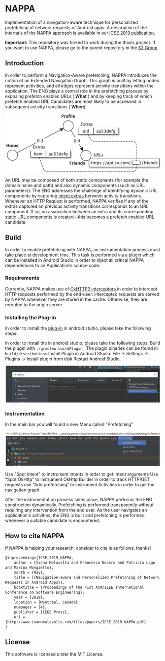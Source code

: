 # NAPPA
Implementation of a navigation-aware technique for personalized prefetching of network requests of Android apps.
A description of the internals of the NAPPA approach is available in our [ICSE 2019 publication](http://www.ivanomalavolta.com/files/papers/ICSE_2019_NAPPA.pdf).

**Important:** 
This repository was forked to work during the thesis project.
If you want to use NAPPA, please go to the parent repository in the [S2 Group](https://github.com/S2-group/NAPPA).

## Introduction
In order to perform a Navigation-Aware prefetching, NAPPA introduces the notion of an Extended Navigation Graph.  This graph is built by letting nodes represent activities,  and all edges represent activity transitions within the application. The ENG plays a central role in the prefetching process by exposing prefetch enabled URLs  ( **What** ) and by keeping track of which prefetch enabled URL Candidates are most likely to be accessed in subsequent activity transitions ( **When**).

 <p align="center">
 <img src="docs/img/ENG_A.png" alt="Extended Navigation Graph" width="500"/>
 </p>

An URL may be composed of both static components (for example the domain name and path) and also  dynamic components (such as URL parameters).  The ENG addresses the challenge of identifying dynamic URL components by capturing [intent extras](https://developer.android.com/reference/android/content/Intent) between activity transitions.   Whenever an HTTP Request is performed,  NAPPA verifies if any of the extras captured on previous activity transitions corresponds to an URL component.  If so,  an association between an extra and its corresponding static URL components is created—this becomes a prefetch enabled URL candidate. 

## Build
In order to enable prefetching with NAPPA,  an instrumentation process must take place at development time. This task is performed via a plugin which can be installed in Android Studio in order to inject all critical NAPPA dependencies to an Application’s source code. 

### Requirements
Currently, NAPPA makes use of [OkHTTP3 interceptors](https://github.com/square/okhttp/wiki/Interceptors) in order to intercept HTTP requests performed by the end-user.  Intercepted requests are served by NAPPA whenever they are stored in the cache.  Otherwise, they are rerouted to the origin server. 

### Installing the Plug-in
In order to Install the [plug-in](https://github.com/S2-group/NAPPA/tree/master/Plugin/test1) in android studio, please take the following steps:

In order to Install the in android studio, please take the following steps:
Build the plugin with
`./gradlew buildPlugin `
The plugin binaries can be found in
`build/distributions`
Install Plugin in Android Studio:
File -> Settings -> Plugins -> Install plugin from disk
Restart Android Studio. 

<p align="center">
<img src="docs/img/PluginInstall.png" alt="Plugin Installation" width="500"/>
</p>

### Instrumentation
In the main bar you will found a new Menu called "Prefetching"

 <p align="center">
 <img src="docs/img/Plugin.png" alt="Nappa Android Studio Plugin" width="500"/>
 </p>
 
Use "Spot intent" to instrument intents in order to get Intent arguments
Use "Spot OkHttp" to instrument OkHttp Builder in order to track HTTP/GET requests
use "Add prefetching" to instrument Activities in order to get the navigation graph

After the instrumentation process takes place, NAPPA performs the ENG construction dynamically. Prefetching is performed transparently without requiring any intervention from the end user.  As the user navigates an application's activities, the ENG is built and prefetching is performed whenever a suitable candidate is encountered.
## How to cite NAPPA
If NAPPA is helping your research, consider to cite is as follows, thanks!

```
@inproceedings{ICSE_2019_NAPPA,
	author = {Ivano Malavolta and Francesco Nocera and Patricia Lago and Marina Mongiello},
	month = {May},
	title = {{Navigation-aware and Personalized Prefetching of Network Requests in Android Apps}},
	booktitle = {Proceedings of the 41st ACM/IEEE International Conference on Software Engineering},
	year = {2019},
 	location = {Montreal, Canada},
 	numpages = {4},
 	publisher = {IEEE Press},
	url = {http://www.ivanomalavolta.com/files/papers/ICSE_2019_NAPPA.pdf}
}
```

## License

This software is licensed under the MIT License.
